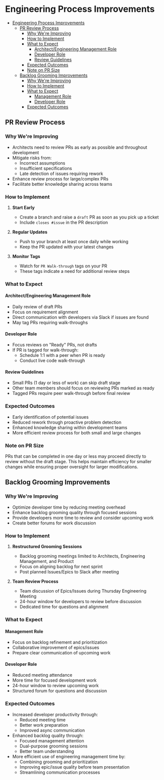 # Engineering Process Improvements

- [Engineering Process Improvements](#engineering-process-improvements)
  - [PR Review Process](#pr-review-process)
    - [Why We're Improving](#why-were-improving)
    - [How to Implement](#how-to-implement)
    - [What to Expect](#what-to-expect)
      - [Architect/Engineering Management Role](#architectengineering-management-role)
      - [Developer Role](#developer-role)
      - [Review Guidelines](#review-guidelines)
    - [Expected Outcomes](#expected-outcomes)
    - [Note on PR Size](#note-on-pr-size)
  - [Backlog Grooming Improvements](#backlog-grooming-improvements)
    - [Why We're Improving](#why-were-improving-1)
    - [How to Implement](#how-to-implement-1)
    - [What to Expect](#what-to-expect-1)
      - [Management Role](#management-role)
      - [Developer Role](#developer-role-1)
    - [Expected Outcomes](#expected-outcomes-1)

## PR Review Process

### Why We're Improving

- Architects need to review PRs as early as possible and throughout development
- Mitigate risks from:
  - Incorrect assumptions
  - Insufficient specifications
  - Late detection of issues requiring rework
- Enhance review process for large/complex PRs
- Facilitate better knowledge sharing across teams

### How to Implement

1. **Start Early**
   - Create a branch and raise a `draft` PR as soon as you pick up a ticket
   - Include `closes #issue` in the PR description

2. **Regular Updates**
   - Push to your branch at least once daily while working
   - Keep the PR updated with your latest changes

3. **Monitor Tags**
   - Watch for `PR Walk-through` tags on your PR
   - These tags indicate a need for additional review steps

### What to Expect

#### Architect/Engineering Management Role
- Daily review of draft PRs
- Focus on requirement alignment
- Direct communication with developers via Slack if issues are found
- May tag PRs requiring walk-throughs

#### Developer Role
- Focus reviews on "Ready" PRs, not drafts
- If PR is tagged for walk-through:
  - Schedule 1:1 with a peer when PR is ready
  - Conduct live code walk-through

#### Review Guidelines
- Small PRs (1 day or less of work) can skip draft stage
- Other team members should focus on reviewing PRs marked as ready
- Tagged PRs require peer walk-through before final review

### Expected Outcomes

- Early identification of potential issues
- Reduced rework through proactive problem detection
- Enhanced knowledge sharing within development teams
- More efficient review process for both small and large changes

### Note on PR Size

PRs that can be completed in one day or less may proceed directly to review without the draft stage.
This helps maintain efficiency for smaller changes while ensuring proper oversight for larger modifications.


## Backlog Grooming Improvements

### Why We're Improving

- Optimize developer time by reducing meeting overhead
- Enhance backlog grooming quality through focused sessions
- Provide developers more time to review and consider upcoming work
- Create better forums for work discussion

### How to Implement

1. **Restructured Grooming Sessions**
   - Backlog grooming meetings limited to Architects, Engineering Management, and Product
   - Focus on aligning backlog for next sprint
   - Post planned Issues/Epics to Slack after meeting

2. **Team Review Process**
   - Team discussion of Epics/Issues during Thursday Engineering Meeting
   - 24-hour window for developers to review before discussion
   - Dedicated time for questions and alignment

### What to Expect

#### Management Role

- Focus on backlog refinement and prioritization
- Collaborative improvement of epics/issues
- Prepare clear communication of upcoming work

#### Developer Role

- Reduced meeting attendance
- More time for focused development work
- 24-hour window to review upcoming work
- Structured forum for questions and discussion

### Expected Outcomes

- Increased developer productivity through:
  - Reduced meeting time
  - Better work preparation
  - Improved async communication
- Enhanced backlog quality through:
  - Focused management attention
  - Dual-purpose grooming sessions
  - Better team understanding
- More efficient use of engineering management time by:
  - Combining grooming and prioritization
  - Improving epic/issue quality before team presentation
  - Streamlining communication processes